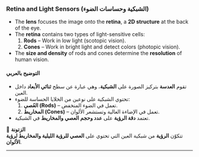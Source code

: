 ### **Retina and Light Sensors (الشبكية وحساسات الضوء)**

- The **lens** focuses the image onto the **retina**, a **2D structure** at the back of the eye.
- The **retina** contains two types of light-sensitive cells:
    1. **Rods** – Work in low light (scotopic vision).
    2. **Cones** – Work in bright light and detect colors (photopic vision).
- The **size and density** of rods and cones determine the **resolution** of human vision.

#### **التوضيح بالعربي**

- تقوم **العدسة** بتركيز الصورة على **الشبكية**، وهي عبارة عن سطح **ثنائي الأبعاد** داخل العين.
- تحتوي الشبكية على نوعين من الخلايا الحساسة للضوء:
    1. **العُصي (Rods)** – تعمل في الضوء المنخفض.
    2. **المخاريط (Cones)** – تعمل في الإضاءة العالية وتستشعر الألوان.
- تعتمد **دقة الرؤية** على **عدد وحجم العصي والمخاريط** في الشبكية.

📌 **الزتونة**  
تتكوّن **الرؤية** من شبكية العين التي تحتوي على **العصي للرؤية الليلية والمخاريط لرؤية الألوان**.

---
